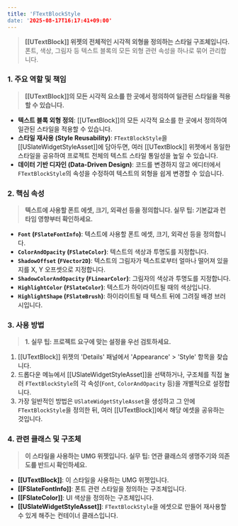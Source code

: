 ```yaml
---
title: 'FTextBlockStyle
date: '2025-08-17T16:17:41+09:00'
---
```




> **[[UTextBlock]] 위젯의 전체적인 시각적 외형을 정의하는 스타일 구조체입니다.** 폰트, 색상, 그림자 등 텍스트 블록의 모든 외형 관련 속성을 하나로 묶어 관리합니다.

### **1. 주요 역할 및 책임**
> **[[UTextBlock]]의 모든 시각적 요소를 한 곳에서 정의하여 일관된 스타일을 적용할 수 있습니다.**
* **텍스트 블록 외형 정의**:
	[[UTextBlock]]의 모든 시각적 요소를 한 곳에서 정의하여 일관된 스타일을 적용할 수 있습니다.
* **스타일 재사용 (Style Reusability)**:
	`FTextBlockStyle`을 [[USlateWidgetStyleAsset]]에 담아두면, 여러 [[UTextBlock]] 위젯에서 동일한 스타일을 공유하여 프로젝트 전체의 텍스트 스타일 통일성을 높일 수 있습니다.
* **데이터 기반 디자인 (Data-Driven Design)**:
	코드를 변경하지 않고 에디터에서 `FTextBlockStyle`의 속성을 수정하여 텍스트의 외형을 쉽게 변경할 수 있습니다.

### **2. 핵심 속성**
> **텍스트에 사용할 폰트 에셋, 크기, 외곽선 등을 정의합니다. 실무 팁: 기본값과 런타임 영향부터 확인하세요.**
* **`Font` (`FSlateFontInfo`)**:
	텍스트에 사용할 폰트 에셋, 크기, 외곽선 등을 정의합니다.
* **`ColorAndOpacity` (`FSlateColor`)**:
	텍스트의 색상과 투명도를 지정합니다.
* **`ShadowOffset` (`FVector2D`)**:
	텍스트의 그림자가 텍스트로부터 얼마나 떨어져 있을지를 X, Y 오프셋으로 지정합니다.
* **`ShadowColorAndOpacity` (`FLinearColor`)**:
	그림자의 색상과 투명도를 지정합니다.
* **`HighlightColor` (`FSlateColor`)**:
	텍스트가 하이라이트될 때의 색상입니다.
* **`HighlightShape` (`FSlateBrush`)**:
	하이라이트될 때 텍스트 뒤에 그려질 배경 브러시입니다.

### **3. 사용 방법**
> **1. 실무 팁: 프로젝트 요구에 맞는 설정을 우선 검토하세요.**
1.  [[UTextBlock]] 위젯의 'Details' 패널에서 'Appearance' > 'Style' 항목을 찾습니다.
2.  드롭다운 메뉴에서 [[USlateWidgetStyleAsset]]을 선택하거나, 구조체를 직접 눌러 `FTextBlockStyle`의 각 속성(`Font`, `ColorAndOpacity` 등)을 개별적으로 설정합니다.
3.  가장 일반적인 방법은 `USlateWidgetStyleAsset`을 생성하고 그 안에 `FTextBlockStyle`을 정의한 뒤, 여러 [[UTextBlock]]에서 해당 에셋을 공유하는 것입니다.

### **4. 관련 클래스 및 구조체**
> **이 스타일을 사용하는 UMG 위젯입니다. 실무 팁: 연관 클래스의 생명주기와 의존도를 반드시 확인하세요.**
* **[[UTextBlock]]**:
	이 스타일을 사용하는 UMG 위젯입니다.
* **[[FSlateFontInfo]]**:
	폰트 관련 스타일을 정의하는 구조체입니다.
* **[[FSlateColor]]**:
	UI 색상을 정의하는 구조체입니다.
* **[[USlateWidgetStyleAsset]]**:
	`FTextBlockStyle`을 에셋으로 만들어 재사용할 수 있게 해주는 컨테이너 클래스입니다.
